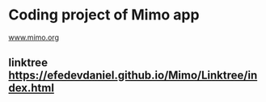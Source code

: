 # Coding project of Mimo app 
www.mimo.org
## linktree https://efedevdaniel.github.io/Mimo/Linktree/index.html
